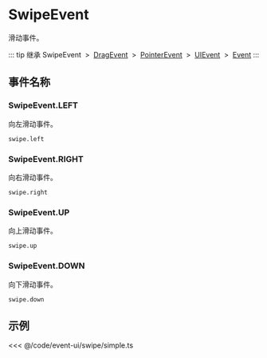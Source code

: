 # SwipeEvent

滑动事件。

::: tip 继承
SwipeEvent &nbsp;>&nbsp; [DragEvent](./Drag) &nbsp;>&nbsp; [PointerEvent](./Pointer) &nbsp;>&nbsp; [UIEvent](./UIEvent.md) &nbsp;>&nbsp; [Event](../basic/Event.md)
:::

## 事件名称

### SwipeEvent.LEFT

向左滑动事件。

`swipe.left`

### SwipeEvent.RIGHT

向右滑动事件。

`swipe.right`

### SwipeEvent.UP

向上滑动事件。

`swipe.up`

### SwipeEvent.DOWN

向下滑动事件。

`swipe.down`

<!-- ## 继承事件

### [DragEvent](./Drag) -->

<!-- ## API

### [SwipeEvent](/api/classes/SwipeEvent.md) -->

## 示例

<<< @/code/event-ui/swipe/simple.ts
